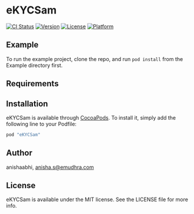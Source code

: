 # eKYCSam

[![CI Status](http://img.shields.io/travis/anishaabhi/eKYCSam.svg?style=flat)](https://travis-ci.org/anishaabhi/eKYCSam)
[![Version](https://img.shields.io/cocoapods/v/eKYCSam.svg?style=flat)](http://cocoapods.org/pods/eKYCSam)
[![License](https://img.shields.io/cocoapods/l/eKYCSam.svg?style=flat)](http://cocoapods.org/pods/eKYCSam)
[![Platform](https://img.shields.io/cocoapods/p/eKYCSam.svg?style=flat)](http://cocoapods.org/pods/eKYCSam)

## Example

To run the example project, clone the repo, and run `pod install` from the Example directory first.

## Requirements

## Installation

eKYCSam is available through [CocoaPods](http://cocoapods.org). To install
it, simply add the following line to your Podfile:

```ruby
pod "eKYCSam"
```

## Author

anishaabhi, anisha.s@emudhra.com

## License

eKYCSam is available under the MIT license. See the LICENSE file for more info.
